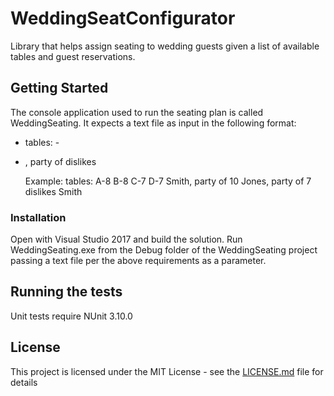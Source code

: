 # WeddingSeatConfigurator

Library that helps assign seating to wedding guests given a list of available tables and guest reservations.

## Getting Started

The console application used to run the seating plan is called WeddingSeating. It expects a text file as input in the following format:
- tables: <letter>-<number of seats>
- <Name>, party of <number of guests> dislikes <Names>
  
  Example: 
  tables: A-8 B-8 C-7 D-7
  Smith, party of 10 
  Jones, party of 7 dislikes Smith

### Installation

Open with Visual Studio 2017 and build the solution. Run WeddingSeating.exe from the Debug folder of the WeddingSeating project passing a text file per the above requirements as a parameter. 

## Running the tests

Unit tests require NUnit 3.10.0

## License

This project is licensed under the MIT License - see the [LICENSE.md](LICENSE.md) file for details
